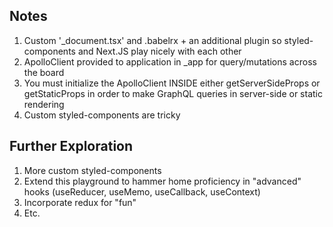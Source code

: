 ## Notes

1. Custom '\_document.tsx' and .babelrx + an additional plugin so styled-components and Next.JS play nicely with each other
2. ApolloClient provided to application in \_app for query/mutations across the board
3. You must initialize the ApolloClient INSIDE either getServerSideProps or getStaticProps in order to make GraphQL queries in server-side or static rendering
4. Custom styled-components are tricky

## Further Exploration

1. More custom styled-components
2. Extend this playground to hammer home proficiency in "advanced" hooks (useReducer, useMemo, useCallback, useContext)
3. Incorporate redux for "fun"
4. Etc.
